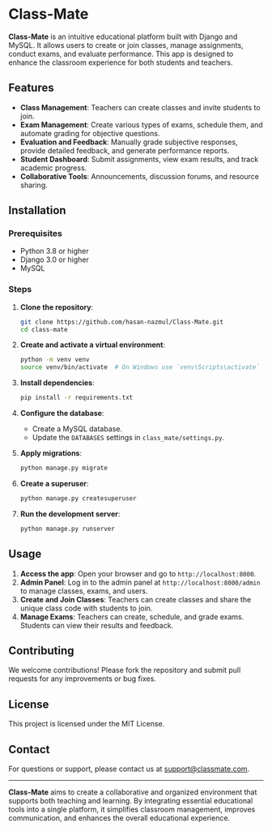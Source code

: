 # Class-Mate

**Class-Mate** is an intuitive educational platform built with Django and MySQL. It allows users to create or join classes, manage assignments, conduct exams, and evaluate performance. This app is designed to enhance the classroom experience for both students and teachers.

## Features

- **Class Management**: Teachers can create classes and invite students to join.
- **Exam Management**: Create various types of exams, schedule them, and automate grading for objective questions.
- **Evaluation and Feedback**: Manually grade subjective responses, provide detailed feedback, and generate performance reports.
- **Student Dashboard**: Submit assignments, view exam results, and track academic progress.
- **Collaborative Tools**: Announcements, discussion forums, and resource sharing.

## Installation

### Prerequisites

- Python 3.8 or higher
- Django 3.0 or higher
- MySQL

### Steps

1. **Clone the repository**:
    ```sh
    git clone https://github.com/hasan-nazmul/Class-Mate.git
    cd class-mate
    ```

2. **Create and activate a virtual environment**:
    ```sh
    python -m venv venv
    source venv/bin/activate  # On Windows use `venv\Scripts\activate`
    ```

3. **Install dependencies**:
    ```sh
    pip install -r requirements.txt
    ```

4. **Configure the database**:
    - Create a MySQL database.
    - Update the `DATABASES` settings in `class_mate/settings.py`.

5. **Apply migrations**:
    ```sh
    python manage.py migrate
    ```

6. **Create a superuser**:
    ```sh
    python manage.py createsuperuser
    ```

7. **Run the development server**:
    ```sh
    python manage.py runserver
    ```

## Usage

1. **Access the app**: Open your browser and go to `http://localhost:8000`.
2. **Admin Panel**: Log in to the admin panel at `http://localhost:8000/admin` to manage classes, exams, and users.
3. **Create and Join Classes**: Teachers can create classes and share the unique class code with students to join.
4. **Manage Exams**: Teachers can create, schedule, and grade exams. Students can view their results and feedback.

## Contributing

We welcome contributions! Please fork the repository and submit pull requests for any improvements or bug fixes.

## License

This project is licensed under the MIT License.

## Contact

For questions or support, please contact us at support@classmate.com.

---

**Class-Mate** aims to create a collaborative and organized environment that supports both teaching and learning. By integrating essential educational tools into a single platform, it simplifies classroom management, improves communication, and enhances the overall educational experience.

